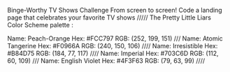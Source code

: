 Binge-Worthy TV Shows Challenge
From screen to screen! Code a landing page that celebrates your favorite TV shows
/////
The Pretty Little Liars Color Scheme palette :

Name: Peach-Orange
Hex: #FCC797
RGB: (252, 199, 151)
///
Name: Atomic Tangerine
Hex: #F0966A
RGB: (240, 150, 106)
////
Name: Irresistible
Hex: #B84D75
RGB: (184, 77, 117)
////
Name: Imperial
Hex: #703C6D
RGB: (112, 60, 109)
///
Name: English Violet
Hex: #4F3F63
RGB: (79, 63, 99)
////
